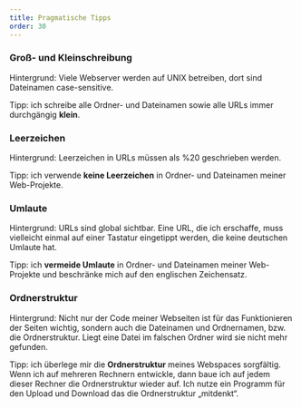 ```yaml
---
title: Pragmatische Tipps
order: 30
---
```

### Groß- und Kleinschreibung

Hintergrund: Viele Webserver werden auf UNIX betreiben, dort sind Dateinamen case-sensitive.

Tipp: ich schreibe alle Ordner- und Dateinamen sowie alle URLs immer durchgängig
**klein**.

### Leerzeichen

Hintergrund: Leerzeichen in URLs müssen als %20 geschrieben werden.

Tipp: ich verwende **keine Leerzeichen** in Ordner- und Dateinamen meiner Web-Projekte.

### Umlaute

Hintergrund: URLs sind global sichtbar. Eine URL, die ich erschaffe, muss vielleicht einmal auf einer Tastatur eingetippt werden, die keine deutschen Umlaute hat.

Tipp: ich **vermeide Umlaute** in Ordner- und Dateinamen meiner Web-Projekte und beschränke mich auf den englischen Zeichensatz.

### Ordnerstruktur

Hintergrund: Nicht nur der Code meiner Webseiten ist für das Funktionieren der Seiten wichtig, sondern auch die Dateinamen und Ordnernamen, bzw. die Ordnerstruktur. Liegt eine Datei im falschen Ordner wird sie nicht mehr gefunden.

Tipp: ich überlege mir die **Ordnerstruktur** meines Webspaces sorgfältig. Wenn ich auf mehreren Rechnern entwickle, dann baue ich auf jedem dieser Rechner die Ordnerstruktur wieder auf.  Ich nutze ein Programm für den Upload und Download das die Ordnerstruktur „mitdenkt“.

